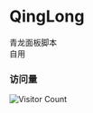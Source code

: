 # QingLong
青龙面板脚本   
自用
### 访问量
![Visitor Count](https://profile-counter.glitch.me/QingLongQingLongQingLong/count.svg)
